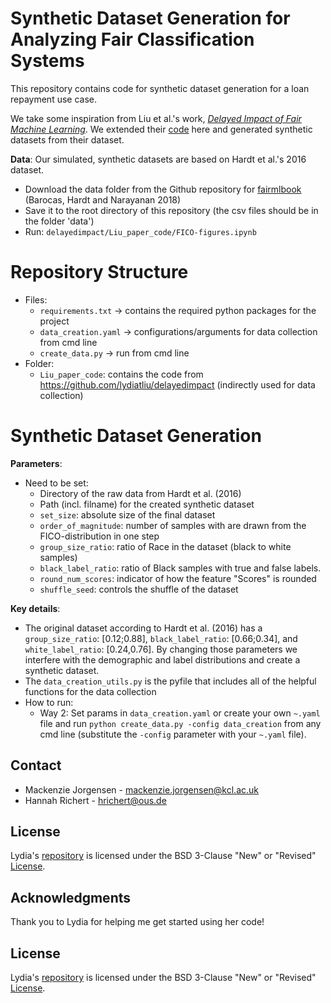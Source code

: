# Synthetic Dataset Generation for Analyzing Fair Classification Systems


This repository contains code for synthetic dataset generation for a loan repayment use case.

We take some inspiration from Liu et al.'s work, [*Delayed Impact of Fair Machine Learning*](https://arxiv.org/abs/1803.04383). We extended their [code](https://github.com/lydiatliu/delayedimpact) here and generated synthetic datasets from their dataset. 


**Data**:
Our simulated, synthetic datasets are based on Hardt et al.'s 2016 dataset. 
- Download the data folder from the Github repository for [fairmlbook](https://github.com/fairmlbook/fairmlbook.github.io/tree/master/code/creditscore) (Barocas, Hardt and Narayanan 2018)
- Save it to the root directory of this repository (the csv files should be in the folder 'data')
- Run: ```delayedimpact/Liu_paper_code/FICO-figures.ipynb```

# Repository Structure
 - Files:
    - ```requirements.txt``` -> contains the required python packages for the project
    - ```data_creation.yaml``` -> configurations/arguments for data collection from cmd line
    - ```create_data.py``` -> run from cmd line
 - Folder:
    - ```Liu_paper_code```: contains the code from https://github.com/lydiatliu/delayedimpact (indirectly used for data collection)

# Synthetic Dataset Generation

**Parameters**:
- Need to be set:
  - Directory of the raw data from Hardt et al. (2016)
  - Path (incl. filname) for the created synthetic dataset
  - ```set_size```: absolute size of the final dataset 
  - ```order_of_magnitude```: number of samples with are drawn from the FICO-distribution in one step
  - ```group_size_ratio```: ratio of Race in the dataset (black to white samples)
  - ```black_label_ratio```: ratio of Black samples with true and false labels.
  - ```round_num_scores```: indicator of how the feature "Scores" is rounded
  - ```shuffle_seed```: controls the shuffle of the dataset
 
  
**Key details**:
- The original dataset according to Hardt et al. (2016) has a ```group_size_ratio```: [0.12;0.88], ```black_label_ratio```: [0.66;0.34], and ```white_label_ratio```: [0.24,0.76]. By changing those parameters we interfere with the demographic and label distributions and create a synthetic dataset.
- The ```data_creation_utils.py``` is the pyfile that includes all of the helpful functions for the data collection
- How to run:
  - Way 2: Set params in ```data_creation.yaml``` or create your own ```~.yaml``` file and run ```python create_data.py -config data_creation``` from any cmd line (substitute the ```-config``` parameter with your ```~.yaml``` file).


<!-- CONTACT -->
## Contact
* Mackenzie Jorgensen - mackenzie.jorgensen@kcl.ac.uk
* Hannah Richert - hrichert@ous.de

<!-- License -->
## License
Lydia's [repository](https://github.com/lydiatliu/delayedimpact) is licensed under the BSD 3-Clause "New" or "Revised" [License](https://github.com/lydiatliu/delayedimpact/blob/master/LICENSE).

<!-- ACKNOWLEDGEMENTS -->
## Acknowledgments
Thank you to Lydia for helping me get started using her code!

<!-- License -->
## License
Lydia's [repository](https://github.com/lydiatliu/delayedimpact) is licensed under the BSD 3-Clause "New" or "Revised" [License](https://github.com/lydiatliu/delayedimpact/blob/master/LICENSE).
